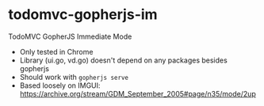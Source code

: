 # todomvc-gopherjs-im
TodoMVC GopherJS Immediate Mode

* Only tested in Chrome
* Library (ui.go, vd.go) doesn't depend on any packages besides gopherjs
* Should work with `gopherjs serve`
* Based loosely on IMGUI: https://archive.org/stream/GDM_September_2005#page/n35/mode/2up
